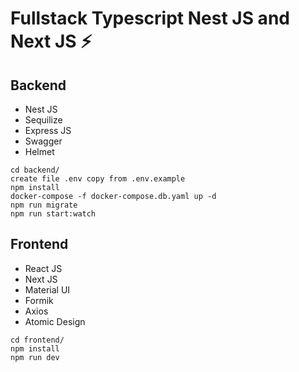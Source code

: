 # Fullstack Typescript Nest JS and Next JS ⚡️

## Backend
- Nest JS
- Sequilize
- Express JS
- Swagger
- Helmet

```
cd backend/
create file .env copy from .env.example
npm install
docker-compose -f docker-compose.db.yaml up -d
npm run migrate
npm run start:watch
```

## Frontend
- React JS
- Next JS
- Material UI
- Formik
- Axios
- Atomic Design

```
cd frontend/
npm install
npm run dev
```